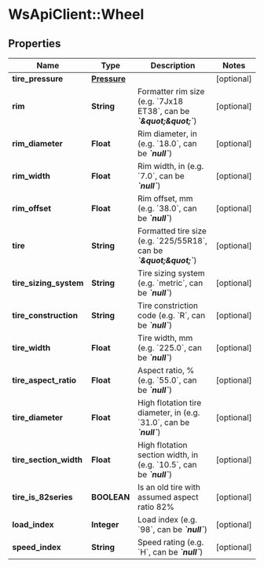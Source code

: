 # WsApiClient::Wheel

## Properties
Name | Type | Description | Notes
------------ | ------------- | ------------- | -------------
**tire_pressure** | [**Pressure**](Pressure.md) |  | [optional] 
**rim** | **String** | Formatter rim size (e.g. &#x60;7Jx18 ET38&#x60;, can be __*&#x60;\&quot;\&quot;&#x60;*__) | [optional] 
**rim_diameter** | **Float** | Rim diameter, in (e.g. &#x60;18.0&#x60;, can be __*&#x60;null&#x60;*__) | [optional] 
**rim_width** | **Float** | Rim width, in (e.g. &#x60;7.0&#x60;, can be __*&#x60;null&#x60;*__) | [optional] 
**rim_offset** | **Float** | Rim offset, mm (e.g. &#x60;38.0&#x60;, can be __*&#x60;null&#x60;*__) | [optional] 
**tire** | **String** | Formatted tire size (e.g. &#x60;225/55R18&#x60;, can be __*&#x60;\&quot;\&quot;&#x60;*__) | [optional] 
**tire_sizing_system** | **String** | Tire sizing system (e.g. &#x60;metric&#x60;, can be __*&#x60;null&#x60;*__) | [optional] 
**tire_construction** | **String** | Tire constriction code (e.g. &#x60;R&#x60;, can be __*&#x60;null&#x60;*__) | [optional] 
**tire_width** | **Float** | Tire width, mm (e.g. &#x60;225.0&#x60;, can be __*&#x60;null&#x60;*__) | [optional] 
**tire_aspect_ratio** | **Float** | Aspect ratio, % (e.g. &#x60;55.0&#x60;, can be __*&#x60;null&#x60;*__) | [optional] 
**tire_diameter** | **Float** | High flotation tire diameter, in (e.g. &#x60;31.0&#x60;, can be __*&#x60;null&#x60;*__) | [optional] 
**tire_section_width** | **Float** | High flotation section width, in (e.g. &#x60;10.5&#x60;, can be __*&#x60;null&#x60;*__) | [optional] 
**tire_is_82series** | **BOOLEAN** | Is an old tire with assumed aspect ratio 82% | [optional] 
**load_index** | **Integer** | Load index (e.g. &#x60;98&#x60;, can be __*&#x60;null&#x60;*__) | [optional] 
**speed_index** | **String** | Speed rating (e.g. &#x60;H&#x60;, can be __*&#x60;null&#x60;*__) | [optional] 


